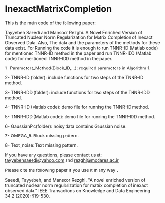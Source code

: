 # InexactMatrixCompletion
This is the main code of the following paper:

Tayyebeh Saeedi and Mansoor Rezghi. 
A Novel Enriched Version of Truncated Nuclear Norm Regularization for Matrix Completion of Inexact Observed Data.
Also, The data and the parameters of the methods for these data exist.
For Running the code it is enough to run TNNR-ID (Matlab code) for mentioned TNNR-ID method in the paper and run TNNR-IDD (Matlab code) for mentioned TNNR-IDD method in the paper.

1- Parameters_Method(Block_ID,...): required parameters in Algorithm 1.

2- TNNR-ID (folder): include functions for two steps of the TNNR-ID method.

3- TNNR-IDD (folder): include functions for two steps of the TNNR-IDD method.

4- TNNR-ID (Matlab code): demo file for running the TNNR-ID method.

5- TNNR-IDD (Matlab code): demo file for running the TNNR-IDD method.

6- GaussianPic(folder): noisy data contains Gaussian noise.

7- OMEGA_9: Block missing pattern.

8- Text_noise: Text missing pattern.


If you have any questions, please contact us at: tayyebehsaeedi@yahoo.com and rezghi@modares.ac.ir

Please cite the following paper if you use it in any way：

Saeedi, Tayyebeh, and Mansoor Rezghi. "A novel enriched version of truncated nuclear norm regularization for matrix completion of inexact observed data." IEEE Transactions on Knowledge and Data Engineering 34.2 (2020): 519-530.


